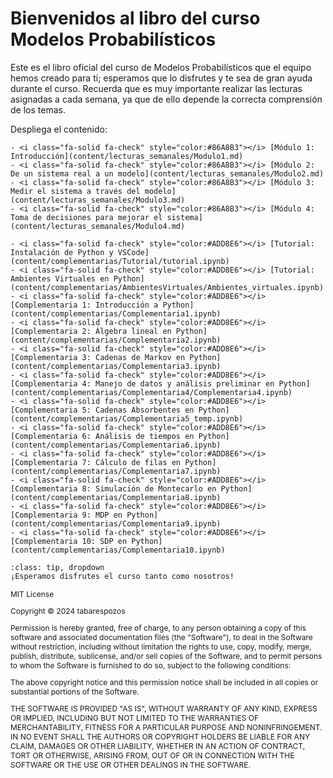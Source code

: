 # Bienvenidos al libro del curso Modelos Probabilísticos
Este es el libro oficial del curso de Modelos Probabilísticos que el equipo hemos creado para ti; esperamos que lo disfrutes y te sea de gran ayuda durante el curso. Recuerda que es muy importante realizar las lecturas asignadas a cada semana, ya que de ello depende la correcta comprensión de los temas.

Despliega el contenido:

```{dropdown} Módulos: Lecturas Semanales
- <i class="fa-solid fa-check" style="color:#86A8B3"></i> [Módulo 1: Introducción](content/lecturas_semanales/Modulo1.md)
- <i class="fa-solid fa-check" style="color:#86A8B3"></i> [Módulo 2: De un sistema real a un modelo](content/lecturas_semanales/Modulo2.md)
- <i class="fa-solid fa-check" style="color:#86A8B3"></i> [Módulo 3: Medir el sistema a través del modelo](content/lecturas_semanales/Modulo3.md)
- <i class="fa-solid fa-check" style="color:#86A8B3"></i> [Módulo 4: Toma de decisiones para mejorar el sistema](content/lecturas_semanales/Modulo4.md)
```

```{dropdown} Módulos: Complementarias
- <i class="fa-solid fa-check" style="color:#ADD8E6"></i> [Tutorial: Instalación de Python y VSCode](content/complementarias/Tutorial/tutorial.ipynb)
- <i class="fa-solid fa-check" style="color:#ADD8E6"></i> [Tutorial: Ambientes Virtuales en Python](content/complementarias/AmbientesVirtuales/Ambientes_virtuales.ipynb)
- <i class="fa-solid fa-check" style="color:#ADD8E6"></i> [Complementaria 1: Introducción a Python](content/complementarias/Complementaria1.ipynb)
- <i class="fa-solid fa-check" style="color:#ADD8E6"></i> [Complementaria 2: Álgebra lineal en Python](content/complementarias/Complementaria2.ipynb)
- <i class="fa-solid fa-check" style="color:#ADD8E6"></i> [Complementaria 3: Cadenas de Markov en Python](content/complementarias/Complementaria3.ipynb)
- <i class="fa-solid fa-check" style="color:#ADD8E6"></i> [Complementaria 4: Manejo de datos y análisis preliminar en Python](content/complementarias/Complementaria4/Complementaria4.ipynb)
- <i class="fa-solid fa-check" style="color:#ADD8E6"></i> [Complementaria 5: Cadenas Absorbentes en Python](content/complementarias/Complementaria5_temp.ipynb)
- <i class="fa-solid fa-check" style="color:#ADD8E6"></i> [Complementaria 6: Análisis de tiempos en Python](content/complementarias/Complementaria6.ipynb)
- <i class="fa-solid fa-check" style="color:#ADD8E6"></i> [Complementaria 7: Cálculo de filas en Python](content/complementarias/Complementaria7.ipynb)
- <i class="fa-solid fa-check" style="color:#ADD8E6"></i> [Complementaria 8: Simulación de Montecarlo en Python](content/complementarias/Complementaria8.ipynb)
- <i class="fa-solid fa-check" style="color:#ADD8E6"></i> [Complementaria 9: MDP en Python](content/complementarias/Complementaria9.ipynb)
- <i class="fa-solid fa-check" style="color:#ADD8E6"></i> [Complementaria 10: SDP en Python](content/complementarias/Complementaria10.ipynb)

```

```{admonition} Haz click acá!
:class: tip, dropdown
¡Esperamos disfrutes el curso tanto como nosotros!
```

<span style="font-size:12px;"> 
MIT License

Copyright ©  2024 tabarespozos

Permission is hereby granted, free of charge, to any person obtaining a copy
of this software and associated documentation files (the "Software"), to deal
in the Software without restriction, including without limitation the rights
to use, copy, modify, merge, publish, distribute, sublicense, and/or sell
copies of the Software, and to permit persons to whom the Software is
furnished to do so, subject to the following conditions:

The above copyright notice and this permission notice shall be included in all
copies or substantial portions of the Software.

THE SOFTWARE IS PROVIDED "AS IS", WITHOUT WARRANTY OF ANY KIND, EXPRESS OR
IMPLIED, INCLUDING BUT NOT LIMITED TO THE WARRANTIES OF MERCHANTABILITY,
FITNESS FOR A PARTICULAR PURPOSE AND NONINFRINGEMENT. IN NO EVENT SHALL THE
AUTHORS OR COPYRIGHT HOLDERS BE LIABLE FOR ANY CLAIM, DAMAGES OR OTHER
LIABILITY, WHETHER IN AN ACTION OF CONTRACT, TORT OR OTHERWISE, ARISING FROM,
OUT OF OR IN CONNECTION WITH THE SOFTWARE OR THE USE OR OTHER DEALINGS IN THE
SOFTWARE.
</span>